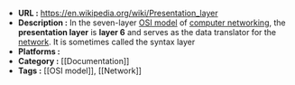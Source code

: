 - **URL :** https://en.wikipedia.org/wiki/Presentation_layer
- **Description :** In the seven-layer [OSI model](https://en.wikipedia.org/wiki/OSI_model "OSI model") of [computer networking](https://en.wikipedia.org/wiki/Computer_network "Computer network"), the **presentation layer** is **layer 6** and serves as the data translator for the [network](https://en.wikipedia.org/wiki/Computer_network "Computer network"). It is sometimes called the syntax layer
- **Platforms :** 
- **Category :** [[Documentation]]
- **Tags :** [[OSI model]], [[Network]]